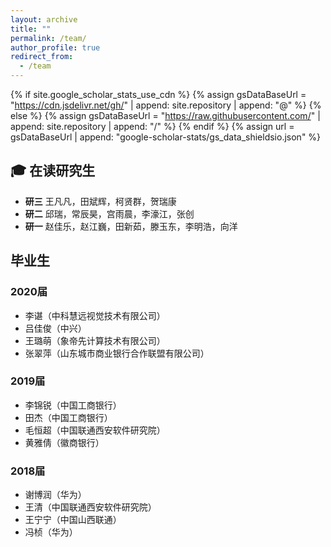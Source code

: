 ```yaml
---
layout: archive
title: ""
permalink: /team/
author_profile: true
redirect_from:
  - /team
---
```


{% if site.google_scholar_stats_use_cdn %}
{% assign gsDataBaseUrl = "https://cdn.jsdelivr.net/gh/" | append: site.repository | append: "@" %}
{% else %}
{% assign gsDataBaseUrl = "https://raw.githubusercontent.com/" | append: site.repository | append: "/" %}
{% endif %}
{% assign url = gsDataBaseUrl | append: "google-scholar-stats/gs_data_shieldsio.json" %}

## 🎓 在读研究生
- **研三**      王凡凡，田斌辉，柯贤群，贺瑞康
- **研二**      邱瑞，常辰昊，宫雨晨，李濠江，张创
- **研一**      赵佳乐，赵江巍，田新茹，滕玉东，李明浩，向洋


## 毕业生
### **2020届**
- 李谌（中科慧远视觉技术有限公司）
- 吕佳俊（中兴）
- 王璐萌（象帝先计算技术有限公司）
- 张翠萍（山东城市商业银行合作联盟有限公司）
### **2019届**
- 李锦锐（中国工商银行）
- 田杰（中国工商银行）
- 毛恒超（中国联通西安软件研究院）
- 黄雅倩（徽商银行）
### **2018届**
- 谢博润（华为）
- 王清（中国联通西安软件研究院）
- 王宁宁（中国山西联通）
- 冯桢（华为）
